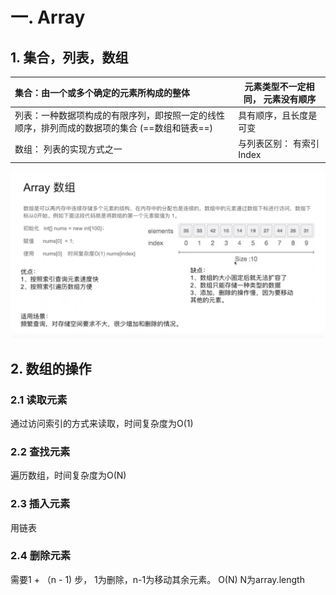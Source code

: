 # 一. Array

## 1. 集合，列表，数组

| 集合：由一个或多个确定的元素所构成的整体                     | 元素类型不一定相同， 元素没有顺序 |
| :----------------------------------------------------------- | --------------------------------- |
| 列表：一种数据项构成的有限序列，即按照一定的线性顺序，排列而成的数据项的集合   (==数组和链表==) | 具有顺序，且长度是可变            |
| 数组： 列表的实现方式之一                                    | 与列表区别： 有索引 Index         |

![image-20221010164152859](images/image-20221010164152859.png)





## 2. 数组的操作

### 2.1 读取元素

通过访问索引的方式来读取，时间复杂度为O(1)

### 2.2 查找元素

遍历数组，时间复杂度为O(N)

### 2.3 插入元素

用链表

### 2.4 删除元素

需要1 + （n - 1) 步， 1为删除，n-1为移动其余元素。 O(N) N为array.length



